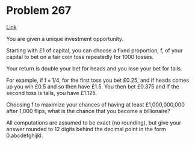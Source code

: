 # Problem 267

[Link](https://projecteuler.net/problem=267)

You are given a unique investment opportunity.

Starting with £1 of capital, you can choose a fixed proportion, f, of your capital to bet on a fair coin toss repeatedly for 1000 tosses.

Your return is double your bet for heads and you lose your bet for tails.

For example, if f = 1/4, for the first toss you bet £0.25, and if heads comes up you win £0.5 and so then have £1.5. You then bet £0.375 and if the second toss is tails, you have £1.125.

Choosing f to maximize your chances of having at least £1,000,000,000 after 1,000 flips, what is the chance that you become a billionaire?

All computations are assumed to be exact (no rounding), but give your answer rounded to 12 digits behind the decimal point in the form 0.abcdefghijkl.